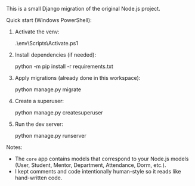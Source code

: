 This is a small Django migration of the original Node.js project.

Quick start (Windows PowerShell):

1. Activate the venv:

   .\env\Scripts\Activate.ps1

2. Install dependencies (if needed):

   python -m pip install -r requirements.txt

3. Apply migrations (already done in this workspace):

   python manage.py migrate

4. Create a superuser:

   python manage.py createsuperuser

5. Run the dev server:

   python manage.py runserver

Notes:
- The `core` app contains models that correspond to your Node.js models
  (User, Student, Mentor, Department, Attendance, Dorm, etc.).
- I kept comments and code intentionally human-style so it reads like hand-written code.
